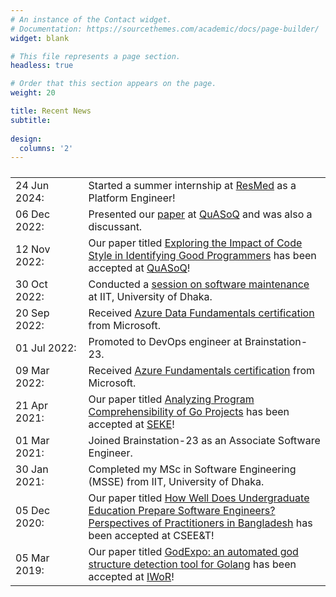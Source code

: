 ```yaml
---
# An instance of the Contact widget.
# Documentation: https://sourcethemes.com/academic/docs/page-builder/
widget: blank

# This file represents a page section.
headless: true

# Order that this section appears on the page.
weight: 20

title: Recent News
subtitle: 
  
design:
  columns: '2'
---
```


<style>
  table {
    overflow: hidden;
  }
  td, th {
    border: none!important;
  }
  /* table > thead > tr > th,
  table > tbody > tr > th,
  table > tfoot > tr > th,
  table > thead > tr > td,
  table > tbody > tr > td,
  table > tfoot > tr > td {
    padding: 4px;
    line-height: 1.4;
    vertical-align: top;
    border-top: 1px solid #ddd;
  } */
  /* table table {
    background-color: #fff;
  } */



  /* table > tbody > tr:nth-child(odd) > td,
  table > tbody > tr:nth-child(odd) > th {
    background-color: Default;
  } */
</style>

<table>
<thead>
  <tr>
    <th><img width=300/></th>
    <th></th>
  </tr>
</thead>

<!-- 
  <td><i class="fas fa-copy pr-1 fa-fw"></i> 06 Dec 2022:</td>
  <td><i class="fas fa-chalkboard-teacher  pr-1 fa-fw"></i> May 2022:</td>
  <td><i class="fas fa-briefcase  pr-1 fa-fw"></i> May 2022:</td>
  <td><i class="fas fa-award  pr-1 fa-fw"></i> May 2022:</td>
  <td><i class="fas fa-users  pr-1 fa-fw"></i> Apr 2022:</td>
  <td><i class="fas fa-graduation-cap  pr-1 fa-fw"></i> Apr 2022:</td>
  <td><i class="fas fa-laptop-code  pr-1 fa-fw"></i> Jun 2021:</td>
  <td><i class="fas fa-calendar-alt  pr-1 fa-fw"></i> May 2021:</td>
-->

<tbody>
  <tr>
    <td><i class="fas fa-users pr-1 fa-fw"></i> 24 Jun 2024:</td>
    <td>Started a summer internship at <a href="https://www.resmed.com/en-us/">ResMed</a> as a Platform Engineer!</td>
  </tr>
  <tr>
    <td><i class="fas fa-users pr-1 fa-fw"></i> 06 Dec 2022:</td>
    <td>Presented our <a href="/publication/03-code-style/">paper</a> at <a href="http://quasoq2022.swc-rwth.de/">QuASoQ</a> and was also a discussant.</td>
  </tr>
  <tr>
    <td><i class="fas fa-book pr-1 fa-fw"></i> 12 Nov 2022:</td>
    <td>Our paper titled <a href="/publication/03-code-style/">Exploring the Impact of Code Style in Identifying Good Programmers</a> has been accepted at <a href="http://quasoq2022.swc-rwth.de/">QuASoQ</a>!</td>
  </tr>
  <tr>
    <td><i class="fas fa-chalkboard-teacher pr-1 fa-fw"></i> 30 Oct 2022:</td>
    <td>Conducted a <a href="/event/2022-software-maintenance/">session on software maintenance</a> at IIT, University of Dhaka.</td>
  </tr>
  <tr>
    <td><i class="fas fa-trophy pr-1 fa-fw"></i> 20 Sep 2022:</td>
    <td>Received <a href="/achievement/certifications/azure-data-fundamentals/">Azure Data Fundamentals certification</a> from Microsoft.</td>
  </tr>
  <tr>
    <td><i class="fas fa-briefcase pr-1 fa-fw"></i> 01 Jul 2022:</td>
    <td>Promoted to DevOps engineer at Brainstation-23.</td>
  </tr>
  <tr>
    <td><i class="fas fa-trophy pr-1 fa-fw"></i> 09 Mar 2022:</td>
    <td>Received <a href="/achievement/certifications/azure-fundamentals/">Azure Fundamentals certification</a> from Microsoft.</td>
  </tr>
  <tr>
    <td><i class="fas fa-book pr-1 fa-fw"></i> 21 Apr 2021:</td>
    <td>Our paper titled <a href="/publication/06-comprego/">Analyzing Program Comprehensibility of Go Projects</a> has been accepted at <a href="https://ksiresearch.org/seke/seke21.html">SEKE</a>!</td>
  </tr>
  <tr>
    <td><i class="fas fa-briefcase pr-1 fa-fw"></i> 01 Mar 2021:</td>
    <td>Joined Brainstation-23 as an Associate Software Engineer.</td>
  </tr>
  <tr>
    <td><i class="fas fa-graduation-cap pr-1 fa-fw"></i> 30 Jan 2021:</td>
    <td>Completed my MSc in Software Engineering (MSSE) from IIT, University of Dhaka.</td>
  </tr>
  <tr>
    <td><i class="fas fa-book pr-1 fa-fw"></i> 05 Dec 2020:</td>
    <td>Our paper titled <a href="/publication/04-how-well-does-undergraduate-education/">How Well Does Undergraduate Education Prepare Software Engineers? Perspectives of Practitioners in Bangladesh</a> has been accepted at CSEE&T!</td>
  </tr>
  <tr>
    <td><i class="fas fa-book pr-1 fa-fw"></i> 05 Mar 2019:</td>
    <td>Our paper titled <a href="/publication/02-godexpo/">GodExpo: an automated god structure detection tool for Golang</a> has been accepted at <a href="https://iwor.github.io/iwor2019/">IWoR</a>!</td>
  </tr>
  <!-- <tr>
    <td><i class="fas fa-graduation-cap pr-1 fa-fw"></i> 30 Dec 2018:</td>
    <td>Completed my BSc in Software Engineering (BSSE) from IIT, University of Dhaka.</td>
  </tr> -->

</tbody>

</table>